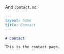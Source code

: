 
And `contact.md`:
```markdown
---
layout: home
title: Contact
---

# Contact

This is the contact page.
